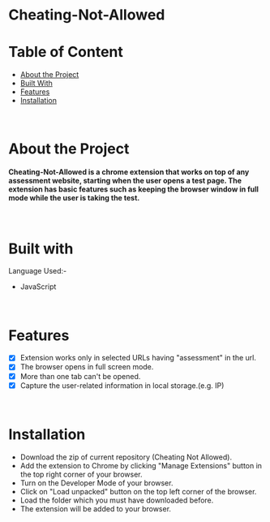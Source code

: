 # Cheating-Not-Allowed

# Table of Content
* [About the Project](#about-the-project)
* [Built With](#built-with)
* [Features](#features)
* [Installation](#installation)

&nbsp;
# About the Project
#### Cheating-Not-Allowed is a chrome extension that works on top of any assessment website, starting when the user opens a test page. The extension has basic features such as keeping the browser window in full mode while the user is taking the test.

&nbsp;
# Built with
Language Used:-
- JavaScript

&nbsp;
# Features
- [x] Extension works only in selected URLs having "assessment" in the url.
- [x] The browser opens in full screen mode.
- [x] More than one tab can't be opened.
- [x] Capture the user-related information in local storage.(e.g. IP)

&nbsp;
# Installation
- Download the zip of current repository (Cheating Not Allowed).
- Add the extension to Chrome by clicking "Manage Extensions" button in the top right corner of your browser.
- Turn on the Developer Mode of your browser.
- Click on "Load unpacked" button on the top left corner of the browser.
- Load the folder which you must have downloaded before.
- The extension will be added to your browser.
